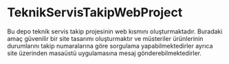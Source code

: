 # TeknikServisTakipWebProject
Bu depo teknik servis takip projesinin web kısmını oluşturmaktadır.
Buradaki amaç güvenilir bir site tasarımı oluşturmaktır ve müsteriler ürünlerinin durumlarını takip numaralarına göre sorgulama yapabilmektedirler 
ayrıca site üzerinden masaüstü uygulamasına mesaj gönderebilmektedirler.
